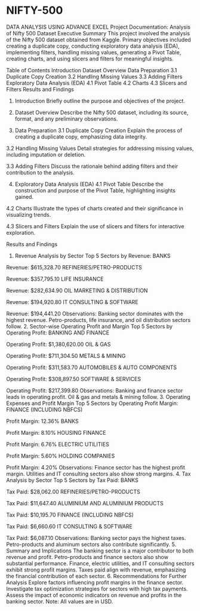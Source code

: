 # NIFTY-500
DATA ANALYSIS USING ADVANCE EXCEL
Project Documentation: Analysis of Nifty 500 Dataset
Executive Summary
This project involved the analysis of the Nifty 500 dataset obtained from Kaggle. Primary objectives included creating a duplicate copy, conducting exploratory data analysis (EDA), implementing filters, handling missing values, generating a Pivot Table, creating charts, and using slicers and filters for meaningful insights.

Table of Contents
Introduction
Dataset Overview
Data Preparation
3.1 Duplicate Copy Creation
3.2 Handling Missing Values
3.3 Adding Filters
Exploratory Data Analysis (EDA)
4.1 Pivot Table
4.2 Charts
4.3 Slicers and Filters
Results and Findings

1. Introduction
Briefly outline the purpose and objectives of the project.

2. Dataset Overview
Describe the Nifty 500 dataset, including its source, format, and any preliminary observations.

3. Data Preparation
3.1 Duplicate Copy Creation
Explain the process of creating a duplicate copy, emphasizing data integrity.

3.2 Handling Missing Values
Detail strategies for addressing missing values, including imputation or deletion.

3.3 Adding Filters
Discuss the rationale behind adding filters and their contribution to the analysis.

4. Exploratory Data Analysis (EDA)
4.1 Pivot Table
Describe the construction and purpose of the Pivot Table, highlighting insights gained.

4.2 Charts
Illustrate the types of charts created and their significance in visualizing trends.

4.3 Slicers and Filters
Explain the use of slicers and filters for interactive exploration.

Results and Findings
1. Revenue Analysis by Sector
Top 5 Sectors by Revenue:
BANKS

Revenue: $615,328.70
REFINERIES/PETRO-PRODUCTS

Revenue: $357,795.10
LIFE INSURANCE

Revenue: $282,634.90
OIL MARKETING & DISTRIBUTION

Revenue: $194,920.80
IT CONSULTING & SOFTWARE

Revenue: $194,441.20
Observations:
Banking sector dominates with the highest revenue.
Petro-products, life insurance, and oil distribution sectors follow.
2. Sector-wise Operating Profit and Margin
Top 5 Sectors by Operating Profit:
BANKING AND FINANCE

Operating Profit: $1,380,620.00
OIL & GAS

Operating Profit: $711,304.50
METALS & MINING

Operating Profit: $311,583.70
AUTOMOBILES & AUTO COMPONENTS

Operating Profit: $308,897.50
SOFTWARE & SERVICES

Operating Profit: $217,399.80
Observations:
Banking and finance sector leads in operating profit.
Oil & gas and metals & mining follow.
3. Operating Expenses and Profit Margin
Top 5 Sectors by Operating Profit Margin:
FINANCE (INCLUDING NBFCS)

Profit Margin: 12.36%
BANKS

Profit Margin: 8.10%
HOUSING FINANCE

Profit Margin: 6.76%
ELECTRIC UTILITIES

Profit Margin: 5.60%
HOLDING COMPANIES

Profit Margin: 4.20%
Observations:
Finance sector has the highest profit margin.
Utilities and IT consulting sectors also show strong margins.
4. Tax Analysis by Sector
Top 5 Sectors by Tax Paid:
BANKS

Tax Paid: $28,062.00
REFINERIES/PETRO-PRODUCTS

Tax Paid: $11,647.40
ALUMINIUM AND ALUMINIUM PRODUCTS

Tax Paid: $10,195.70
FINANCE (INCLUDING NBFCS)

Tax Paid: $6,660.60
IT CONSULTING & SOFTWARE

Tax Paid: $6,087.10
Observations:
Banking sector pays the highest taxes.
Petro-products and aluminum sectors also contribute significantly.
5. Summary and Implications
The banking sector is a major contributor to both revenue and profit.
Petro-products and finance sectors also show substantial performance.
Finance, electric utilities, and IT consulting sectors exhibit strong profit margins.
Taxes paid align with revenue, emphasizing the financial contribution of each sector.
6. Recommendations for Further Analysis
Explore factors influencing profit margins in the finance sector.
Investigate tax optimization strategies for sectors with high tax payments.
Assess the impact of economic indicators on revenue and profits in the banking sector.
Note: All values are in USD.



